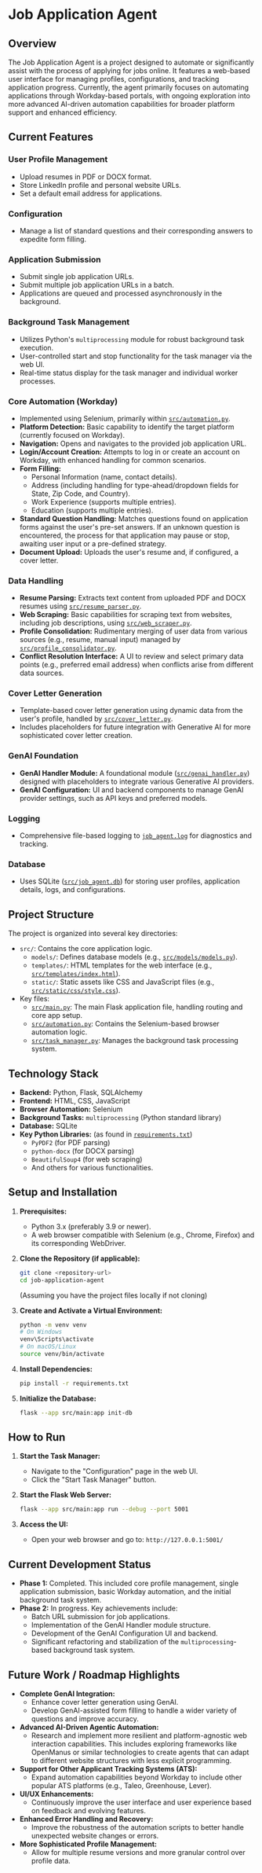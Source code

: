 # Job Application Agent

## Overview

The Job Application Agent is a project designed to automate or significantly assist with the process of applying for jobs online. It features a web-based user interface for managing profiles, configurations, and tracking application progress. Currently, the agent primarily focuses on automating applications through Workday-based portals, with ongoing exploration into more advanced AI-driven automation capabilities for broader platform support and enhanced efficiency.

## Current Features

### User Profile Management
-   Upload resumes in PDF or DOCX format.
-   Store LinkedIn profile and personal website URLs.
-   Set a default email address for applications.

### Configuration
-   Manage a list of standard questions and their corresponding answers to expedite form filling.

### Application Submission
-   Submit single job application URLs.
-   Submit multiple job application URLs in a batch.
-   Applications are queued and processed asynchronously in the background.

### Background Task Management
-   Utilizes Python's `multiprocessing` module for robust background task execution.
-   User-controlled start and stop functionality for the task manager via the web UI.
-   Real-time status display for the task manager and individual worker processes.

### Core Automation (Workday)
-   Implemented using Selenium, primarily within [`src/automation.py`](src/automation.py:0).
-   **Platform Detection:** Basic capability to identify the target platform (currently focused on Workday).
-   **Navigation:** Opens and navigates to the provided job application URL.
-   **Login/Account Creation:** Attempts to log in or create an account on Workday, with enhanced handling for common scenarios.
-   **Form Filling:**
    -   Personal Information (name, contact details).
    -   Address (including handling for type-ahead/dropdown fields for State, Zip Code, and Country).
    -   Work Experience (supports multiple entries).
    -   Education (supports multiple entries).
-   **Standard Question Handling:** Matches questions found on application forms against the user's pre-set answers. If an unknown question is encountered, the process for that application may pause or stop, awaiting user input or a pre-defined strategy.
-   **Document Upload:** Uploads the user's resume and, if configured, a cover letter.

### Data Handling
-   **Resume Parsing:** Extracts text content from uploaded PDF and DOCX resumes using [`src/resume_parser.py`](src/resume_parser.py:0).
-   **Web Scraping:** Basic capabilities for scraping text from websites, including job descriptions, using [`src/web_scraper.py`](src/web_scraper.py:0).
-   **Profile Consolidation:** Rudimentary merging of user data from various sources (e.g., resume, manual input) managed by [`src/profile_consolidator.py`](src/profile_consolidator.py:0).
-   **Conflict Resolution Interface:** A UI to review and select primary data points (e.g., preferred email address) when conflicts arise from different data sources.

### Cover Letter Generation
-   Template-based cover letter generation using dynamic data from the user's profile, handled by [`src/cover_letter.py`](src/cover_letter.py:0).
-   Includes placeholders for future integration with Generative AI for more sophisticated cover letter creation.

### GenAI Foundation
-   **GenAI Handler Module:** A foundational module ([`src/genai_handler.py`](src/genai_handler.py:0)) designed with placeholders to integrate various Generative AI providers.
-   **GenAI Configuration:** UI and backend components to manage GenAI provider settings, such as API keys and preferred models.

### Logging
-   Comprehensive file-based logging to [`job_agent.log`](job_agent.log:0) for diagnostics and tracking.

### Database
-   Uses SQLite ([`src/job_agent.db`](src/job_agent.db:0)) for storing user profiles, application details, logs, and configurations.

## Project Structure

The project is organized into several key directories:

-   `src/`: Contains the core application logic.
    -   `models/`: Defines database models (e.g., [`src/models/models.py`](src/models/models.py:0)).
    -   `templates/`: HTML templates for the web interface (e.g., [`src/templates/index.html`](src/templates/index.html:0)).
    -   `static/`: Static assets like CSS and JavaScript files (e.g., [`src/static/css/style.css`](src/static/css/style.css:0)).
-   Key files:
    -   [`src/main.py`](src/main.py:0): The main Flask application file, handling routing and core app setup.
    -   [`src/automation.py`](src/automation.py:0): Contains the Selenium-based browser automation logic.
    -   [`src/task_manager.py`](src/task_manager.py:0): Manages the background task processing system.

## Technology Stack

-   **Backend:** Python, Flask, SQLAlchemy
-   **Frontend:** HTML, CSS, JavaScript
-   **Browser Automation:** Selenium
-   **Background Tasks:** `multiprocessing` (Python standard library)
-   **Database:** SQLite
-   **Key Python Libraries:** (as found in [`requirements.txt`](requirements.txt:0))
    -   `PyPDF2` (for PDF parsing)
    -   `python-docx` (for DOCX parsing)
    -   `BeautifulSoup4` (for web scraping)
    -   And others for various functionalities.

## Setup and Installation

1.  **Prerequisites:**
    *   Python 3.x (preferably 3.9 or newer).
    *   A web browser compatible with Selenium (e.g., Chrome, Firefox) and its corresponding WebDriver.

2.  **Clone the Repository (if applicable):**
    ```bash
    git clone <repository-url>
    cd job-application-agent
    ```
    (Assuming you have the project files locally if not cloning)

3.  **Create and Activate a Virtual Environment:**
    ```bash
    python -m venv venv
    # On Windows
    venv\Scripts\activate
    # On macOS/Linux
    source venv/bin/activate
    ```

4.  **Install Dependencies:**
    ```bash
    pip install -r requirements.txt
    ```

5.  **Initialize the Database:**
    ```bash
    flask --app src/main:app init-db
    ```

## How to Run

1.  **Start the Task Manager:**
    *   Navigate to the "Configuration" page in the web UI.
    *   Click the "Start Task Manager" button.

2.  **Start the Flask Web Server:**
    ```bash
    flask --app src/main:app run --debug --port 5001
    ```

3.  **Access the UI:**
    *   Open your web browser and go to: `http://127.0.0.1:5001/`

## Current Development Status

-   **Phase 1:** Completed. This included core profile management, single application submission, basic Workday automation, and the initial background task system.
-   **Phase 2:** In progress. Key achievements include:
    -   Batch URL submission for job applications.
    -   Implementation of the GenAI Handler module structure.
    -   Development of the GenAI Configuration UI and backend.
    -   Significant refactoring and stabilization of the `multiprocessing`-based background task system.

## Future Work / Roadmap Highlights

-   **Complete GenAI Integration:**
    -   Enhance cover letter generation using GenAI.
    -   Develop GenAI-assisted form filling to handle a wider variety of questions and improve accuracy.
-   **Advanced AI-Driven Agentic Automation:**
    -   Research and implement more resilient and platform-agnostic web interaction capabilities. This includes exploring frameworks like OpenManus or similar technologies to create agents that can adapt to different website structures with less explicit programming.
-   **Support for Other Applicant Tracking Systems (ATS):**
    -   Expand automation capabilities beyond Workday to include other popular ATS platforms (e.g., Taleo, Greenhouse, Lever).
-   **UI/UX Enhancements:**
    -   Continuously improve the user interface and user experience based on feedback and evolving features.
-   **Enhanced Error Handling and Recovery:**
    -   Improve the robustness of the automation scripts to better handle unexpected website changes or errors.
-   **More Sophisticated Profile Management:**
    -   Allow for multiple resume versions and more granular control over profile data.